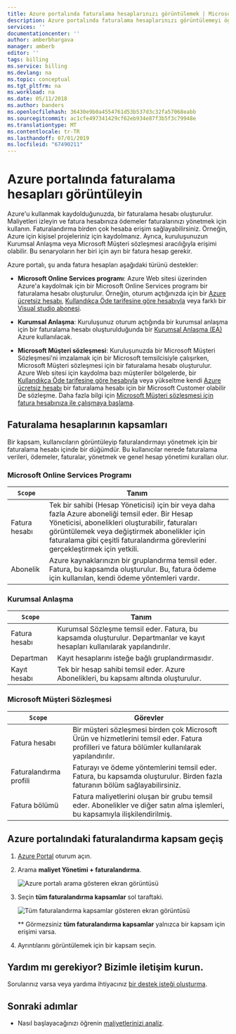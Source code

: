 ```yaml
---
title: Azure portalında faturalama hesaplarınızı görüntülemek | Microsoft Docs
description: Azure portalında faturalama hesaplarınızı görüntülemeyi öğrenin.
services: ''
documentationcenter: ''
author: amberbhargava
manager: amberb
editor: ''
tags: billing
ms.service: billing
ms.devlang: na
ms.topic: conceptual
ms.tgt_pltfrm: na
ms.workload: na
ms.date: 05/11/2018
ms.author: banders
ms.openlocfilehash: 36430e9b0a4554761d53b537d3c32fa57068eabb
ms.sourcegitcommit: ac1cfe497341429cf62eb934e87f3b5f3c79948e
ms.translationtype: MT
ms.contentlocale: tr-TR
ms.lasthandoff: 07/01/2019
ms.locfileid: "67490211"
---
```

# <a name="view-billing-accounts-in-azure-portal"></a>Azure portalında faturalama hesapları görüntüleyin  

Azure'u kullanmak kaydolduğunuzda, bir faturalama hesabı oluşturulur. Maliyetleri izleyin ve fatura hesabınıza ödemeler faturalarınızı yönetmek için kullanın. Faturalandırma birden çok hesaba erişim sağlayabilirsiniz. Örneğin, Azure için kişisel projeleriniz için kaydolmanız. Ayrıca, kuruluşunuzun Kurumsal Anlaşma veya Microsoft Müşteri sözleşmesi aracılığıyla erişimi olabilir. Bu senaryoların her biri için ayrı bir fatura hesap gerekir.

Azure portalı, şu anda fatura hesapları aşağıdaki türünü destekler:

- **Microsoft Online Services programı**: Azure Web sitesi üzerinden Azure'a kaydolmak için bir Microsoft Online Services programı bir faturalama hesabı oluşturulur. Örneğin, oturum açtığınızda için bir [Azure ücretsiz hesabı](https://azure.microsoft.com/offers/ms-azr-0044p/), [Kullandıkça Öde tarifesine göre hesabıyla](https://azure.microsoft.com/offers/ms-azr-0003p/) veya farklı bir [Visual studio abonesi](https://azure.microsoft.com/pricing/member-offers/credit-for-visual-studio-subscribers/).

- **Kurumsal Anlaşma**: Kuruluşunuz oturum açtığında bir kurumsal anlaşma için bir faturalama hesabı oluşturulduğunda bir [Kurumsal Anlaşma (EA)](https://azure.microsoft.com/pricing/enterprise-agreement/) Azure kullanılacak.

- **Microsoft Müşteri sözleşmesi**: Kuruluşunuzda bir Microsoft Müşteri Sözleşmesi'ni imzalamak için bir Microsoft temsilcisiyle çalışırken, Microsoft Müşteri sözleşmesi için bir faturalama hesabı oluşturulur. Azure Web sitesi için kaydolma bazı müşteriler bölgelerde, bir [Kullandıkça Öde tarifesine göre hesabıyla](https://azure.microsoft.com/offers/ms-azr-0003p/) veya yükseltme kendi [Azure ücretsiz hesabı](https://azure.microsoft.com/offers/ms-azr-0044p/) bir faturalama hesabı için bir Microsoft Customer olabilir De sözleşme. Daha fazla bilgi için [Microsoft Müşteri sözleşmesi için fatura hesabınıza ile çalışmaya başlama](billing-mca-overview.md).

<!--Todo Add section to identify the type of accounts -->

## <a name="scopes-for-billing-accounts"></a>Faturalama hesaplarının kapsamları
Bir kapsam, kullanıcıların görüntüleyip faturalandırmayı yönetmek için bir faturalama hesabı içinde bir düğümdür. Bu kullanıcılar nerede faturalama verileri, ödemeler, faturalar, yönetmek ve genel hesap yönetimi kuralları olur. 

### <a name="microsoft-online-services-program"></a>Microsoft Online Services Programı

|`Scope`  |Tanım  |
|---------|---------|
|Fatura hesabı     | Tek bir sahibi (Hesap Yöneticisi) için bir veya daha fazla Azure aboneliği temsil eder. Bir Hesap Yöneticisi, abonelikleri oluşturabilir, faturaları görüntülemek veya değiştirmek abonelikler için faturalama gibi çeşitli faturalandırma görevlerini gerçekleştirmek için yetkili.  |
|Abonelik     |  Azure kaynaklarınızın bir gruplandırma temsil eder. Fatura, bu kapsamda oluşturulur. Bu, fatura ödeme için kullanılan, kendi ödeme yöntemleri vardır.|


### <a name="enterprise-agreement"></a>Kurumsal Anlaşma

|`Scope`  |Tanım  |
|---------|---------|
|Fatura hesabı    | Kurumsal Sözleşme temsil eder. Fatura, bu kapsamda oluşturulur. Departmanlar ve kayıt hesapları kullanılarak yapılandırılır.  |
|Departman     |  Kayıt hesaplarını isteğe bağlı gruplandırmasıdır.      |
|Kayıt hesabı     |  Tek bir hesap sahibi temsil eder. Azure Abonelikleri, bu kapsamı altında oluşturulur.  |


### <a name="microsoft-customer-agreement"></a>Microsoft Müşteri Sözleşmesi

|`Scope`  |Görevler  |
|---------|---------|
|Fatura hesabı     |   Bir müşteri sözleşmesi birden çok Microsoft Ürün ve hizmetlerini temsil eder. Fatura profilleri ve fatura bölümler kullanılarak yapılandırılır.   |
|Faturalandırma profili     |  Faturayı ve ödeme yöntemlerini temsil eder. Fatura, bu kapsamda oluşturulur. Birden fazla faturanın bölüm sağlayabilirsiniz.      |
|Fatura bölümü     |   Fatura maliyetlerini oluşan bir grubu temsil eder. Abonelikler ve diğer satın alma işlemleri, bu kapsamıyla ilişkilendirilmiş.    |


## <a name="switch-billing-scope-in-the-azure-portal"></a>Azure portalındaki faturalandırma kapsam geçiş


1. [Azure Portal](https://portal.azure.com) oturum açın.

2. Arama **maliyet Yönetimi + faturalandırma**.

   ![Azure portalı arama gösteren ekran görüntüsü](./media/billing-view-all-accounts/billing-search-cost-management-billing.png)

3. Seçin **tüm faturalandırma kapsamlar** sol taraftaki.

   ![Tüm faturalandırma kapsamlar gösteren ekran görüntüsü](./media/billing-view-all-accounts/billing-list-of-accounts.png)

   ** Görmezsiniz **tüm faturalandırma kapsamlar** yalnızca bir kapsam için erişimi varsa.

4. Ayrıntılarını görüntülemek için bir kapsam seçin.



## <a name="need-help-contact-us"></a>Yardım mı gerekiyor? Bizimle iletişim kurun.

Sorularınız varsa veya yardıma ihtiyacınız [bir destek isteği oluşturma](https://go.microsoft.com/fwlink/?linkid=2083458).

## <a name="next-steps"></a>Sonraki adımlar
- Nasıl başlayacağınızı öğrenin [maliyetlerinizi analiz](../cost-management/quick-acm-cost-analysis.md).